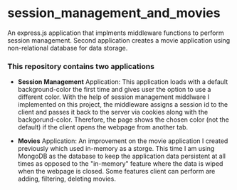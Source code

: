 # session_management_and_movies
An express.js application that implments middleware functions to perform session management. Second application creates a movie application using non-relational database for data storage.

### This repository contains two applications

+ **Session Management** Application: This application loads with a default background-color the first time and gives user the option
to use a different color. With the help of session management middlware I implemented on this project, the middleware assigns a session id to
the client and passes it back to the server via cookies along with the backgorund-color. Therefore, the page shows the chosen color (not the default) if the client
opens the webpage from another tab.

+ **Movies** Application: An improvement on the movie application I created previously which used in-memory as a storge. This time I am
using MongoDB as the database to keep the application data persistent at all times as opposed to the "in-memory" feature where the data
is wiped when the webpage is closed. Some features client can perform are adding, filtering, deleting movies.
